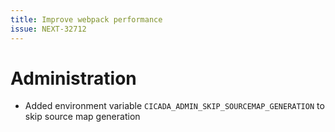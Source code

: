 ```yaml
---
title: Improve webpack performance
issue: NEXT-32712
---
```


# Administration

* Added environment variable `CICADA_ADMIN_SKIP_SOURCEMAP_GENERATION` to skip source map generation
